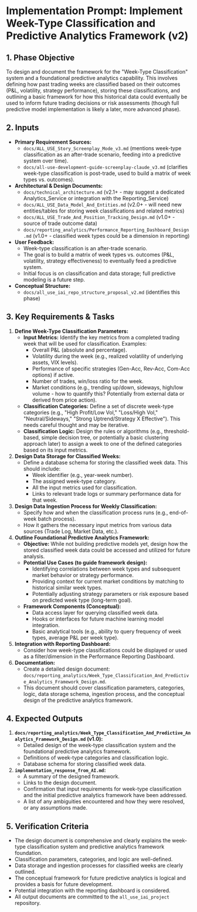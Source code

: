 # Implementation Prompt: Implement Week-Type Classification and Predictive Analytics Framework (v2)

## 1. Phase Objective

To design and document the framework for the "Week-Type Classification" system and a foundational predictive analytics capability. This involves defining how past trading weeks are classified based on their outcomes (P&L, volatility, strategy performance), storing these classifications, and outlining a basic framework for how this historical data could eventually be used to inform future trading decisions or risk assessments (though full predictive model implementation is likely a later, more advanced phase).

## 2. Inputs

*   **Primary Requirement Sources:**
    *   `docs/ALL_USE_Story_Screenplay_Mode_v3.md` (mentions week-type classification as an after-trade scenario, feeding into a predictive system over time).
    *   `docs/all-use-development-guide-screenplay-claude_v3.md` (clarifies week-type classification is post-trade, used to build a matrix of week types vs. outcomes).
*   **Architectural & Design Documents:**
    *   `docs/technical_architecture.md` (v2.1+ - may suggest a dedicated Analytics_Service or integration with the Reporting_Service)
    *   `docs/ALL_USE_Data_Model_And_Entities.md` (v2.0+ - will need new entities/tables for storing week classifications and related metrics)
    *   `docs/ALL_USE_Trade_And_Position_Tracking_Design.md` (v1.0+ - source of trade outcome data)
    *   `docs/reporting_analytics/Performance_Reporting_Dashboard_Design.md` (v1.0+ - classified week types could be a dimension in reporting)
*   **User Feedback:**
    *   Week-type classification is an after-trade scenario.
    *   The goal is to build a matrix of week types vs. outcomes (P&L, volatility, strategy effectiveness) to eventually feed a predictive system.
    *   Initial focus is on classification and data storage; full predictive modeling is a future step.
*   **Conceptual Structure:**
    *   `docs/all_use_iai_repo_structure_proposal_v2.md` (identifies this phase)

## 3. Key Requirements & Tasks

1.  **Define Week-Type Classification Parameters:**
    *   **Input Metrics:** Identify the key metrics from a completed trading week that will be used for classification. Examples:
        *   Overall P&L (absolute and percentage).
        *   Volatility during the week (e.g., realized volatility of underlying assets, VIX levels).
        *   Performance of specific strategies (Gen-Acc, Rev-Acc, Com-Acc options) if active.
        *   Number of trades, win/loss ratio for the week.
        *   Market conditions (e.g., trending up/down, sideways, high/low volume - how to quantify this? Potentially from external data or derived from price action).
    *   **Classification Categories:** Define a set of discrete week-type categories (e.g., "High Profit/Low Vol," "Loss/High Vol," "Neutral/Sideways," "Strong Uptrend/Strategy X Effective"). This needs careful thought and may be iterative.
    *   **Classification Logic:** Design the rules or algorithms (e.g., threshold-based, simple decision tree, or potentially a basic clustering approach later) to assign a week to one of the defined categories based on its input metrics.
2.  **Design Data Storage for Classified Weeks:**
    *   Define a database schema for storing the classified week data. This should include:
        *   Week identifier (e.g., year-week number).
        *   The assigned week-type category.
        *   All the input metrics used for classification.
        *   Links to relevant trade logs or summary performance data for that week.
3.  **Design Data Ingestion Process for Weekly Classification:**
    *   Specify how and when the classification process runs (e.g., end-of-week batch process).
    *   How it gathers the necessary input metrics from various data sources (Trade Log, Market Data, etc.).
4.  **Outline Foundational Predictive Analytics Framework:**
    *   **Objective:** While not building predictive models yet, design how the stored classified week data could be accessed and utilized for future analysis.
    *   **Potential Use Cases (to guide framework design):**
        *   Identifying correlations between week types and subsequent market behavior or strategy performance.
        *   Providing context for current market conditions by matching to historical similar week types.
        *   Potentially adjusting strategy parameters or risk exposure based on predicted week type (long-term goal).
    *   **Framework Components (Conceptual):**
        *   Data access layer for querying classified week data.
        *   Hooks or interfaces for future machine learning model integration.
        *   Basic analytical tools (e.g., ability to query frequency of week types, average P&L per week type).
5.  **Integration with Reporting Dashboard:**
    *   Consider how week-type classifications could be displayed or used as a filter/dimension in the Performance Reporting Dashboard.
6.  **Documentation:**
    *   Create a detailed design document: `docs/reporting_analytics/Week_Type_Classification_And_Predictive_Analytics_Framework_Design.md`.
    *   This document should cover classification parameters, categories, logic, data storage schema, ingestion process, and the conceptual design of the predictive analytics framework.

## 4. Expected Outputs

1.  **`docs/reporting_analytics/Week_Type_Classification_And_Predictive_Analytics_Framework_Design.md` (v1.0):**
    *   Detailed design of the week-type classification system and the foundational predictive analytics framework.
    *   Definitions of week-type categories and classification logic.
    *   Database schema for storing classified week data.
2.  **`implementation_response_from_AI.md`:**
    *   A summary of the designed framework.
    *   Links to the design document.
    *   Confirmation that input requirements for week-type classification and the initial predictive analytics framework have been addressed.
    *   A list of any ambiguities encountered and how they were resolved, or any assumptions made.

## 5. Verification Criteria

*   The design document is comprehensive and clearly explains the week-type classification system and predictive analytics framework foundation.
*   Classification parameters, categories, and logic are well-defined.
*   Data storage and ingestion processes for classified weeks are clearly outlined.
*   The conceptual framework for future predictive analytics is logical and provides a basis for future development.
*   Potential integration with the reporting dashboard is considered.
*   All output documents are committed to the `all_use_iai_project` repository.

